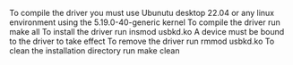 To compile the driver you must use Ubunutu desktop 22.04 or any linux environment using the 5.19.0-40-generic kernel
To compile the driver run make all
To install the driver run insmod usbkd.ko
A device must be bound to the driver to take effect
To remove the driver run rmmod usbkd.ko
To clean the installation directory run make clean